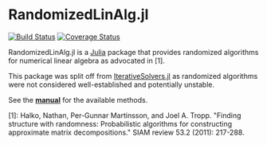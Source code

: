 # RandomizedLinAlg.jl

[![Build Status](https://travis-ci.org/JuliaLinearAlgebra/RandomizedLinAlg.jl.svg?branch=master)](https://travis-ci.org/JuliaLinearAlgebra/RandomizedLinAlg.jl)
[![Coverage Status](https://coveralls.io/repos/github/JuliaLinearAlgebra/RandomizedLinAlg.jl/badge.svg?branch=master)](https://coveralls.io/github/JuliaLinearAlgebra/RandomizedLinAlg.jl?branch=master)

RandomizedLinAlg.jl is a [Julia](https://julialang.org/) package that provides randomized algorithms for numerical linear algebra as advocated in [1].

This package was split off from [IterativeSolvers.jl](https://github.com/JuliaMath/IterativeSolvers.jl) as randomized algorithms were not considered well-established and potentially unstable.

See the [**manual**](https://haampie.github.io/RandomizedLinAlg.jl/latest/) for the available methods.

[1]: Halko, Nathan, Per-Gunnar Martinsson, and Joel A. Tropp. "Finding structure with randomness: Probabilistic algorithms for constructing approximate matrix decompositions." SIAM review 53.2 (2011): 217-288.

